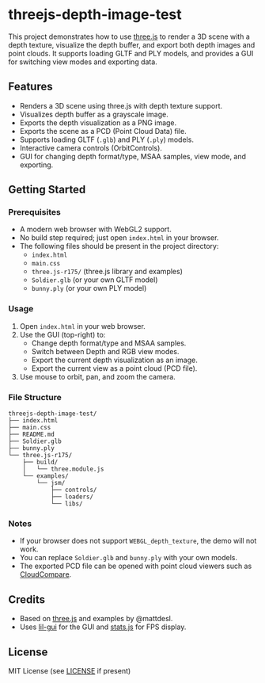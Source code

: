 # threejs-depth-image-test

This project demonstrates how to use [three.js](https://threejs.org/) to render a 3D scene with a depth texture, visualize the depth buffer, and export both depth images and point clouds. It supports loading GLTF and PLY models, and provides a GUI for switching view modes and exporting data.

## Features

- Renders a 3D scene using three.js with depth texture support.
- Visualizes depth buffer as a grayscale image.
- Exports the depth visualization as a PNG image.
- Exports the scene as a PCD (Point Cloud Data) file.
- Supports loading GLTF (`.glb`) and PLY (`.ply`) models.
- Interactive camera controls (OrbitControls).
- GUI for changing depth format/type, MSAA samples, view mode, and exporting.

## Getting Started

### Prerequisites

- A modern web browser with WebGL2 support.
- No build step required; just open `index.html` in your browser.
- The following files should be present in the project directory:
  - `index.html`
  - `main.css`
  - `three.js-r175/` (three.js library and examples)
  - `Soldier.glb` (or your own GLTF model)
  - `bunny.ply` (or your own PLY model)

### Usage

1. Open `index.html` in your web browser.
2. Use the GUI (top-right) to:
   - Change depth format/type and MSAA samples.
   - Switch between Depth and RGB view modes.
   - Export the current depth visualization as an image.
   - Export the current view as a point cloud (PCD file).
3. Use mouse to orbit, pan, and zoom the camera.

### File Structure

```
threejs-depth-image-test/
├── index.html
├── main.css
├── README.md
├── Soldier.glb
├── bunny.ply
└── three.js-r175/
    ├── build/
    │   └── three.module.js
    └── examples/
        └── jsm/
            ├── controls/
            ├── loaders/
            └── libs/
```

### Notes

- If your browser does not support `WEBGL_depth_texture`, the demo will not work.
- You can replace `Soldier.glb` and `bunny.ply` with your own models.
- The exported PCD file can be opened with point cloud viewers such as [CloudCompare](https://www.danielgm.net/cc/).

## Credits

- Based on [three.js](https://threejs.org/) and examples by @mattdesl.
- Uses [lil-gui](https://github.com/georgealways/lil-gui) for the GUI and [stats.js](https://github.com/mrdoob/stats.js/) for FPS display.

## License

MIT License (see [LICENSE](LICENSE) if present)